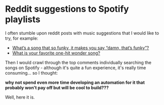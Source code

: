# Reddit suggestions to Spotify playlists

I often stumble upon reddit posts with music suggestions that I would like to try, for example:

- [What’s a song that so funky, it makes you say “damn, that’s funky”?](https://www.reddit.com/r/AskReddit/comments/gjwo5y/whats_a_song_that_so_funky_it_makes_you_say_damn/?sort=confidence)
- [What is your favorite one-hit wonder song?](https://www.reddit.com/r/AskReddit/comments/gkjuht/what_is_your_favorite_onehit_wonder_song/)

Then I would crawl through the top comments individually searching the songs on Spotify - although it's quite a fun experience, it's really time consuming... so I thought:

**why not spend even more time developing an automation for it that probably won't pay off but will be cool to build???**

Well, here it is.
